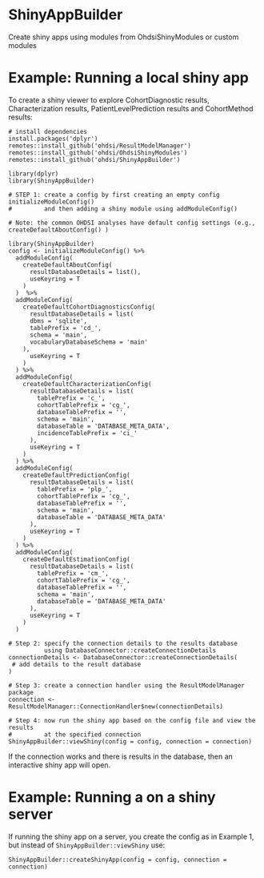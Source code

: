 # ShinyAppBuilder
Create shiny apps using modules from OhdsiShinyModules or custom modules

# Example: Running a local shiny app

To create a shiny viewer to explore CohortDiagnostic results, Characterization results, PatientLevelPrediction results and CohortMethod results:

```{r}
# install dependencies
install.packages('dplyr')
remotes::install_github('ohdsi/ResultModelManager')
remotes::install_github('ohdsi/OhdsiShinyModules')
remotes::install_github('ohdsi/ShinyAppBuilder')

library(dplyr)
library(ShinyAppBuilder)

# STEP 1: create a config by first creating an empty config initializeModuleConfig()
#         and then adding a shiny module using addModuleConfig()

# Note: the common OHDSI analyses have default config settings (e.g., createDefaultAboutConfig() )

library(ShinyAppBuilder)
config <- initializeModuleConfig() %>%
  addModuleConfig(
    createDefaultAboutConfig(
      resultDatabaseDetails = list(),
      useKeyring = T
    )
  )  %>%
  addModuleConfig(
    createDefaultCohortDiagnosticsConfig(
      resultDatabaseDetails = list(
      dbms = 'sqlite',
      tablePrefix = 'cd_',
      schema = 'main',
      vocabularyDatabaseSchema = 'main'
    ),
      useKeyring = T
    )
  ) %>%
  addModuleConfig(
    createDefaultCharacterizationConfig(
      resultDatabaseDetails = list(
        tablePrefix = 'c_',
        cohortTablePrefix = 'cg_',
        databaseTablePrefix = '',
        schema = 'main',
        databaseTable = 'DATABASE_META_DATA',
        incidenceTablePrefix = 'ci_'
      ),
      useKeyring = T
    )
  ) %>%
  addModuleConfig(
    createDefaultPredictionConfig(
      resultDatabaseDetails = list(
        tablePrefix = 'plp_',
        cohortTablePrefix = 'cg_',
        databaseTablePrefix = '',
        schema = 'main',
        databaseTable = 'DATABASE_META_DATA'
      ),
      useKeyring = T
    )
  ) %>%
  addModuleConfig(
    createDefaultEstimationConfig(
      resultDatabaseDetails = list(
        tablePrefix = 'cm_',
        cohortTablePrefix = 'cg_',
        databaseTablePrefix = '',
        schema = 'main',
        databaseTable = 'DATABASE_META_DATA'
      ),
      useKeyring = T
    )
  )

# Step 2: specify the connection details to the results database 
          using DatabaseConnector::createConnectionDetails 
connectionDetails <- DatabaseConnector::createConnectionDetails(
 # add details to the result database
)

# Step 3: create a connection handler using the ResultModelManager package
connection <- ResultModelManager::ConnectionHandler$new(connectionDetails)

# Step 4: now run the shiny app based on the config file and view the results
#         at the specified connection
ShinyAppBuilder::viewShiny(config = config, connection = connection)
```

If the connection works and there is results in the database, then an interactive shiny app will open.


# Example: Running a on a shiny server

If running the shiny app on a server, you create the config as in Example 1, but instead of `ShinyAppBuilder::viewShiny` use:

```{r}
ShinyAppBuilder::createShinyApp(config = config, connection = connection)
```

